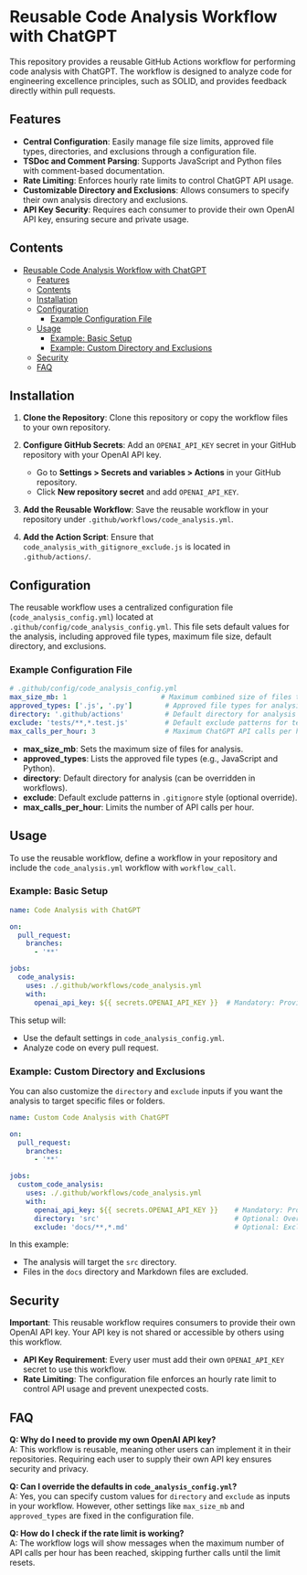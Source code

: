 # Reusable Code Analysis Workflow with ChatGPT

This repository provides a reusable GitHub Actions workflow for performing code analysis with ChatGPT. The workflow is designed to analyze code for engineering excellence principles, such as SOLID, and provides feedback directly within pull requests.

## Features

- **Central Configuration**: Easily manage file size limits, approved file types, directories, and exclusions through a configuration file.
- **TSDoc and Comment Parsing**: Supports JavaScript and Python files with comment-based documentation.
- **Rate Limiting**: Enforces hourly rate limits to control ChatGPT API usage.
- **Customizable Directory and Exclusions**: Allows consumers to specify their own analysis directory and exclusions.
- **API Key Security**: Requires each consumer to provide their own OpenAI API key, ensuring secure and private usage.

## Contents

- [Reusable Code Analysis Workflow with ChatGPT](#reusable-code-analysis-workflow-with-chatgpt)
  - [Features](#features)
  - [Contents](#contents)
  - [Installation](#installation)
  - [Configuration](#configuration)
    - [Example Configuration File](#example-configuration-file)
  - [Usage](#usage)
    - [Example: Basic Setup](#example-basic-setup)
    - [Example: Custom Directory and Exclusions](#example-custom-directory-and-exclusions)
  - [Security](#security)
  - [FAQ](#faq)

## Installation

1. **Clone the Repository**: Clone this repository or copy the workflow files to your own repository.

2. **Configure GitHub Secrets**: Add an `OPENAI_API_KEY` secret in your GitHub repository with your OpenAI API key.

   - Go to **Settings > Secrets and variables > Actions** in your GitHub repository.
   - Click **New repository secret** and add `OPENAI_API_KEY`.

3. **Add the Reusable Workflow**: Save the reusable workflow in your repository under `.github/workflows/code_analysis.yml`.

4. **Add the Action Script**: Ensure that `code_analysis_with_gitignore_exclude.js` is located in `.github/actions/`.

## Configuration

The reusable workflow uses a centralized configuration file (`code_analysis_config.yml`) located at `.github/config/code_analysis_config.yml`. This file sets default values for the analysis, including approved file types, maximum file size, default directory, and exclusions.

### Example Configuration File

```yaml
# .github/config/code_analysis_config.yml
max_size_mb: 1                       # Maximum combined size of files to analyze, in MB
approved_types: ['.js', '.py']        # Approved file types for analysis
directory: '.github/actions'          # Default directory for analysis
exclude: 'tests/**,*.test.js'         # Default exclude patterns for testing
max_calls_per_hour: 3                 # Maximum ChatGPT API calls per hour
```

- **max_size_mb**: Sets the maximum size of files for analysis.
- **approved_types**: Lists the approved file types (e.g., JavaScript and Python).
- **directory**: Default directory for analysis (can be overridden in workflows).
- **exclude**: Default exclude patterns in `.gitignore` style (optional override).
- **max_calls_per_hour**: Limits the number of API calls per hour.

## Usage

To use the reusable workflow, define a workflow in your repository and include the `code_analysis.yml` workflow with `workflow_call`.

### Example: Basic Setup

```yaml
name: Code Analysis with ChatGPT

on:
  pull_request:
    branches:
      - '**'

jobs:
  code_analysis:
    uses: ./.github/workflows/code_analysis.yml
    with:
      openai_api_key: ${{ secrets.OPENAI_API_KEY }}  # Mandatory: Provide your own API key
```

This setup will:
- Use the default settings in `code_analysis_config.yml`.
- Analyze code on every pull request.

### Example: Custom Directory and Exclusions

You can also customize the `directory` and `exclude` inputs if you want the analysis to target specific files or folders.

```yaml
name: Custom Code Analysis with ChatGPT

on:
  pull_request:
    branches:
      - '**'

jobs:
  custom_code_analysis:
    uses: ./.github/workflows/code_analysis.yml
    with:
      openai_api_key: ${{ secrets.OPENAI_API_KEY }}    # Mandatory: Provide your own API key
      directory: 'src'                                 # Optional: Override directory for analysis
      exclude: 'docs/**,*.md'                          # Optional: Exclude documentation files
```

In this example:
- The analysis will target the `src` directory.
- Files in the `docs` directory and Markdown files are excluded.

## Security

**Important**: This reusable workflow requires consumers to provide their own OpenAI API key. Your API key is not shared or accessible by others using this workflow.

- **API Key Requirement**: Every user must add their own `OPENAI_API_KEY` secret to use this workflow.
- **Rate Limiting**: The configuration file enforces an hourly rate limit to control API usage and prevent unexpected costs.

## FAQ

**Q: Why do I need to provide my own OpenAI API key?**  
A: This workflow is reusable, meaning other users can implement it in their repositories. Requiring each user to supply their own API key ensures security and privacy.

**Q: Can I override the defaults in `code_analysis_config.yml`?**  
A: Yes, you can specify custom values for `directory` and `exclude` as inputs in your workflow. However, other settings like `max_size_mb` and `approved_types` are fixed in the configuration file.

**Q: How do I check if the rate limit is working?**  
A: The workflow logs will show messages when the maximum number of API calls per hour has been reached, skipping further calls until the limit resets.
